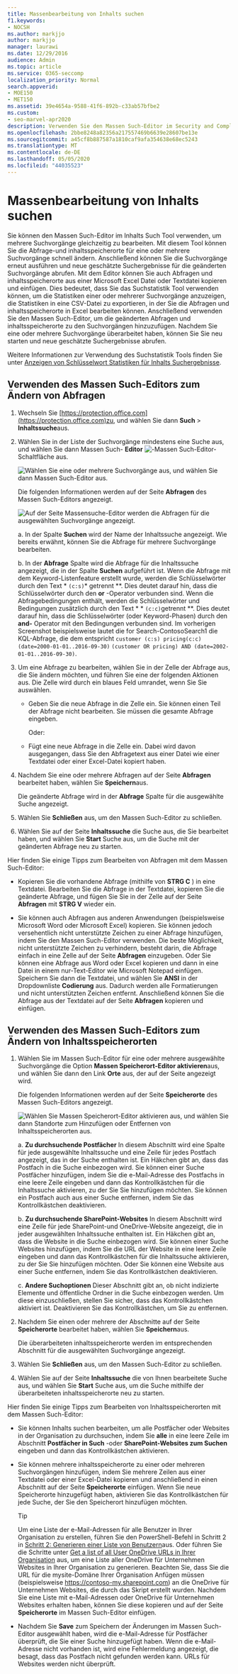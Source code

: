 ```yaml
---
title: Massenbearbeitung von Inhalts suchen
f1.keywords:
- NOCSH
ms.author: markjjo
author: markjjo
manager: laurawi
ms.date: 12/29/2016
audience: Admin
ms.topic: article
ms.service: O365-seccomp
localization_priority: Normal
search.appverid:
- MOE150
- MET150
ms.assetid: 39e4654a-9588-41f6-892b-c33ab57bfbe2
ms.custom:
- seo-marvel-apr2020
description: Verwenden Sie den Massen Such-Editor im Security and Compliance Center, um schnell die Abfrage-und inhaltsspeicherorte für eine oder mehrere Inhalts suchen zu ändern.
ms.openlocfilehash: 2bbe8248a82356a217557469b6639e28607be13e
ms.sourcegitcommit: a45cf8b887587a1810caf9afa354638e68ec5243
ms.translationtype: MT
ms.contentlocale: de-DE
ms.lasthandoff: 05/05/2020
ms.locfileid: "44035523"
---
```

# <a name="bulk-edit-content-searches"></a>Massenbearbeitung von Inhalts suchen

Sie können den Massen Such-Editor im Inhalts Such Tool verwenden, um mehrere Suchvorgänge gleichzeitig zu bearbeiten. Mit diesem Tool können Sie die Abfrage-und inhaltsspeicherorte für eine oder mehrere Suchvorgänge schnell ändern. Anschließend können Sie die Suchvorgänge erneut ausführen und neue geschätzte Suchergebnisse für die geänderten Suchvorgänge abrufen. Mit dem Editor können Sie auch Abfragen und inhaltsspeicherorte aus einer Microsoft Excel Datei oder Textdatei kopieren und einfügen. Dies bedeutet, dass Sie das Suchstatistik Tool verwenden können, um die Statistiken einer oder mehrerer Suchvorgänge anzuzeigen, die Statistiken in eine CSV-Datei zu exportieren, in der Sie die Abfragen und inhaltsspeicherorte in Excel bearbeiten können. Anschließend verwenden Sie den Massen Such-Editor, um die geänderten Abfragen und inhaltsspeicherorte zu den Suchvorgängen hinzuzufügen. Nachdem Sie eine oder mehrere Suchvorgänge überarbeitet haben, können Sie Sie neu starten und neue geschätzte Suchergebnisse abrufen.
  
Weitere Informationen zur Verwendung des Suchstatistik Tools finden Sie unter [Anzeigen von Schlüsselwort Statistiken für Inhalts Suchergebnisse](view-keyword-statistics-for-content-search.md).
  
## <a name="use-the-bulk-search-editor-to-change-queries"></a>Verwenden des Massen Such-Editors zum Ändern von Abfragen

1. Wechseln Sie [https://protection.office.com](https://protection.office.com)zu, und wählen Sie dann **Such** \> **Inhaltssuche**aus.
    
2. Wählen Sie in der Liste der Suchvorgänge mindestens eine Suche aus, und wählen Sie dann Massen Such- **Editor** ![-](../media/1ddb3d18-2f00-4a7b-98a6-817ca5ec7014.png)Massen Such-Editor-Schaltfläche aus.
    
    ![Wählen Sie eine oder mehrere Suchvorgänge aus, und wählen Sie dann Massen Such-Editor aus.](../media/600c9716-89a2-4451-b111-fa7cfaad2006.png)
  
    Die folgenden Informationen werden auf der Seite **Abfragen** des Massen Such-Editors angezeigt. 
    
    ![Auf der Seite Massensuche-Editor werden die Abfragen für die ausgewählten Suchvorgänge angezeigt.](../media/189659af-cc78-4479-b0bc-a93decad2f6c.png)
  
    a. In der Spalte **Suchen** wird der Name der Inhaltssuche angezeigt. Wie bereits erwähnt, können Sie die Abfrage für mehrere Suchvorgänge bearbeiten. 
    
    b. In der **Abfrage** Spalte wird die Abfrage für die Inhaltssuche angezeigt, die in der Spalte **Suchen** aufgeführt ist. Wenn die Abfrage mit dem Keyword-Listenfeature erstellt wurde, werden die Schlüsselwörter durch den Text * `(c:s)`* getrennt **. Dies deutet darauf hin, dass die Schlüsselwörter durch den **or** -Operator verbunden sind. Wenn die Abfragebedingungen enthält, werden die Schlüsselwörter und Bedingungen zusätzlich durch den Text * * `(c:c)`getrennt **. Dies deutet darauf hin, dass die Schlüsselwörter (oder Keyword-Phasen) durch den **and-** Operator mit den Bedingungen verbunden sind. Im vorherigen Screenshot beispielsweise lautet die for Search-ContosoSearch1 die KQL-Abfrage, die dem entspricht `customer (c:s) pricing(c:c)(date=2000-01-01..2016-09-30)` `(customer OR pricing) AND (date=2002-01-01..2016-09-30)`.
    
3. Um eine Abfrage zu bearbeiten, wählen Sie in der Zelle der Abfrage aus, die Sie ändern möchten, und führen Sie eine der folgenden Aktionen aus. Die Zelle wird durch ein blaues Feld umrandet, wenn Sie Sie auswählen.
    
   - Geben Sie die neue Abfrage in die Zelle ein. Sie können einen Teil der Abfrage nicht bearbeiten. Sie müssen die gesamte Abfrage eingeben.
    
      Oder:
    
    - Fügt eine neue Abfrage in die Zelle ein. Dabei wird davon ausgegangen, dass Sie den Abfragetext aus einer Datei wie einer Textdatei oder einer Excel-Datei kopiert haben.
    
4. Nachdem Sie eine oder mehrere Abfragen auf der Seite **Abfragen** bearbeitet haben, wählen Sie **Speichern**aus.
    
    Die geänderte Abfrage wird in der **Abfrage** Spalte für die ausgewählte Suche angezeigt. 
    
5. Wählen Sie **Schließen** aus, um den Massen Such-Editor zu schließen. 
    
6. Wählen Sie auf der Seite **Inhaltssuche** die Suche aus, die Sie bearbeitet haben, und wählen Sie **Start** Suche aus, um die Suche mit der geänderten Abfrage neu zu starten. 
    
Hier finden Sie einige Tipps zum Bearbeiten von Abfragen mit dem Massen Such-Editor:
  
- Kopieren Sie die vorhandene Abfrage (mithilfe von **STRG C** ) in eine Textdatei. Bearbeiten Sie die Abfrage in der Textdatei, kopieren Sie die geänderte Abfrage, und fügen Sie Sie in der Zelle auf der Seite **Abfragen** mit **STRG V** wieder ein. 
    
- Sie können auch Abfragen aus anderen Anwendungen (beispielsweise Microsoft Word oder Microsoft Excel) kopieren. Sie können jedoch versehentlich nicht unterstützte Zeichen zu einer Abfrage hinzufügen, indem Sie den Massen Such-Editor verwenden. Die beste Möglichkeit, nicht unterstützte Zeichen zu verhindern, besteht darin, die Abfrage einfach in eine Zelle auf der Seite **Abfragen** einzugeben. Oder Sie können eine Abfrage aus Word oder Excel kopieren und dann in eine Datei in einem nur-Text-Editor wie Microsoft Notepad einfügen. Speichern Sie dann die Textdatei, und wählen Sie **ANSI** in der Dropdownliste **Codierung** aus. Dadurch werden alle Formatierungen und nicht unterstützten Zeichen entfernt. Anschließend können Sie die Abfrage aus der Textdatei auf der Seite **Abfragen** kopieren und einfügen. 
    
  
## <a name="use-the-bulk-search-editor-to-change-content-locations"></a>Verwenden des Massen Such-Editors zum Ändern von Inhaltsspeicherorten

1. Wählen Sie im Massen Such-Editor für eine oder mehrere ausgewählte Suchvorgänge die Option **Massen Speicherort-Editor aktivieren**aus, und wählen Sie dann den Link **Orte** aus, der auf der Seite angezeigt wird. 
    
    Die folgenden Informationen werden auf der Seite **Speicherorte** des Massen Such-Editors angezeigt. 
    
    ![Wählen Sie Massen Speicherort-Editor aktivieren aus, und wählen Sie dann Standorte zum Hinzufügen oder Entfernen von Inhaltsspeicherorten aus.](../media/a5a468ce-bd63-4c53-bc37-ff64cf769e59.png)
  
    a. **Zu durchsuchende Postfächer** In diesem Abschnitt wird eine Spalte für jede ausgewählte Inhaltssuche und eine Zeile für jedes Postfach angezeigt, das in der Suche enthalten ist. Ein Häkchen gibt an, dass das Postfach in die Suche einbezogen wird. Sie können einer Suche Postfächer hinzufügen, indem Sie die e-Mail-Adresse des Postfachs in eine leere Zeile eingeben und dann das Kontrollkästchen für die Inhaltssuche aktivieren, zu der Sie Sie hinzufügen möchten. Sie können ein Postfach auch aus einer Suche entfernen, indem Sie das Kontrollkästchen deaktivieren.
    
    b. **Zu durchsuchende SharePoint-Websites** In diesem Abschnitt wird eine Zeile für jede SharePoint-und OneDrive-Website angezeigt, die in jeder ausgewählten Inhaltssuche enthalten ist. Ein Häkchen gibt an, dass die Website in die Suche einbezogen wird. Sie können einer Suche Websites hinzufügen, indem Sie die URL der Website in eine leere Zeile eingeben und dann das Kontrollkästchen für die Inhaltssuche aktivieren, zu der Sie Sie hinzufügen möchten. Oder Sie können eine Website aus einer Suche entfernen, indem Sie das Kontrollkästchen deaktivieren.
    
    c. **Andere Suchoptionen** Dieser Abschnitt gibt an, ob nicht indizierte Elemente und öffentliche Ordner in die Suche einbezogen werden. Um diese einzuschließen, stellen Sie sicher, dass das Kontrollkästchen aktiviert ist. Deaktivieren Sie das Kontrollkästchen, um Sie zu entfernen.
    
2. Nachdem Sie einen oder mehrere der Abschnitte auf der Seite **Speicherorte** bearbeitet haben, wählen Sie **Speichern**aus.
    
    Die überarbeiteten inhaltsspeicherorte werden im entsprechenden Abschnitt für die ausgewählten Suchvorgänge angezeigt.
    
3. Wählen Sie **Schließen** aus, um den Massen Such-Editor zu schließen. 
    
4. Wählen Sie auf der Seite **Inhaltssuche** die von Ihnen bearbeitete Suche aus, und wählen Sie **Start** Suche aus, um die Suche mithilfe der überarbeiteten inhaltsspeicherorte neu zu starten. 
    
Hier finden Sie einige Tipps zum Bearbeiten von Inhaltsspeicherorten mit dem Massen Such-Editor:
  
- Sie können Inhalts suchen bearbeiten, um alle Postfächer oder Websites in der Organisation zu durchsuchen, indem Sie **alle** in eine leere Zeile im Abschnitt **Postfächer in Such** -oder **SharePoint-Websites zum Suchen** eingeben und dann das Kontrollkästchen aktivieren. 
    
- Sie können mehrere inhaltsspeicherorte zu einer oder mehreren Suchvorgängen hinzufügen, indem Sie mehrere Zeilen aus einer Textdatei oder einer Excel-Datei kopieren und anschließend in einen Abschnitt auf der Seite **Speicherorte** einfügen. Wenn Sie neue Speicherorte hinzugefügt haben, aktivieren Sie das Kontrollkästchen für jede Suche, der Sie den Speicherort hinzufügen möchten. 
    
    > [!TIP]
    > Um eine Liste der e-Mail-Adressen für alle Benutzer in Ihrer Organisation zu erstellen, führen Sie den PowerShell-Befehl in Schritt 2 in [Schritt 2: Generieren einer Liste von Benutzern](search-the-mailbox-and-onedrive-for-business-for-a-list-of-users.md#step-2-generate-a-list-of-users)aus. Oder führen Sie die Schritte unter [Get a list of all User OneDrive URLs in Ihrer Organisation](https://docs.microsoft.com/onedrive/list-onedrive-urls) aus, um eine Liste aller OneDrive für Unternehmen Websites in Ihrer Organisation zu generieren. Beachten Sie, dass Sie die URL für die mysite-Domäne Ihrer Organisation Anfügen müssen (beispielsweise https://contoso-my.sharepoint.com) an die OneDrive für Unternehmen Websites, die durch das Skript erstellt wurden. Nachdem Sie eine Liste mit e-Mail-Adressen oder OneDrive für Unternehmen Websites erhalten haben, können Sie diese kopieren und auf der Seite **Speicherorte** im Massen Such-Editor einfügen. 
  
- Nachdem Sie **Save** zum Speichern der Änderungen im Massen Such-Editor ausgewählt haben, wird die e-Mail-Adresse für Postfächer überprüft, die Sie einer Suche hinzugefügt haben. Wenn die e-Mail-Adresse nicht vorhanden ist, wird eine Fehlermeldung angezeigt, die besagt, dass das Postfach nicht gefunden werden kann. URLs für Websites werden nicht überprüft. 
  

